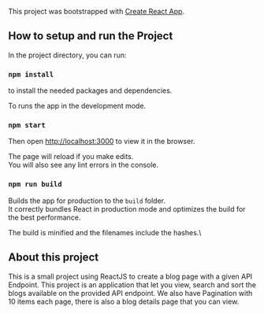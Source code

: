 This project was bootstrapped with [Create React App](https://github.com/facebook/create-react-app).

## How to setup and run the Project

In the project directory, you can run:
### `npm install`
to install the needed packages and dependencies.

To runs the app in the development mode.
### `npm start`
Then open [http://localhost:3000](http://localhost:3000) to view it in the browser.

The page will reload if you make edits.\
You will also see any lint errors in the console.

### `npm run build`

Builds the app for production to the `build` folder.\
It correctly bundles React in production mode and optimizes the build for the best performance.

The build is minified and the filenames include the hashes.\

## About this project
This is a small project using ReactJS to create a blog page with a given API Endpoint.
This project is an application that let you view, search and sort the blogs available on the provided API endpoint.
We also have Pagination with 10 items each page, there is also a blog details page that you can view.

